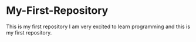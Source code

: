 # My-First-Repository
This is my first repository
I am very excited to learn programming and this is my first repository.